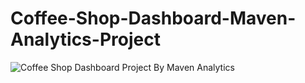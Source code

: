 # Coffee-Shop-Dashboard-Maven-Analytics-Project
![Coffee Shop Dashboard Project By Maven Analytics](https://github.com/user-attachments/assets/6a73d3e1-c004-4a17-a660-46bd025374a9)
